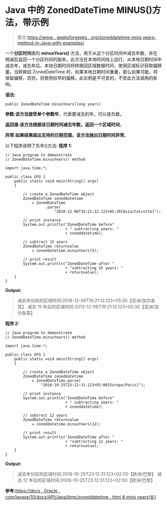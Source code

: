 # Java 中的 ZonedDateTime MINUS()方法，带示例

> 原文:[https://www . geeksforgeeks . org/zoneddatetime-mins years-method-in-Java-with-examples/](https://www.geeksforgeeks.org/zoneddatetime-minusyears-method-in-java-with-examples/)

一个**分区时间**类的 **minusYears()** 方法，用于从这个分区时间中减去年数，并在相减后返回一个分区时间的副本。此方法在本地时间线上运行，从本地日期时间中减去年，减去年后，本地日期时间将转换回区域数据时间，使用区域标识获取偏移量。当转换回 ZonedDateTime 时，如果本地日期时间重叠，那么如果可能，将保留偏移，否则，将使用较早的偏移。此实例是不可变的，不受此方法调用的影响。

**语法:**

```
public ZonedDateTime minusYears(long years)

```

**参数:**该方法接受单个参数**年**，代表要减去的年，可以是负数。

**返回值:**该方法根据该日期时间减去年数，返回一个**区域时间**。

**异常:**如果结果超出支持的日期范围，该方法抛出**日期时间异常**。

以下程序说明了负年()方法:
**程序 1:**

```
// Java program to demonstrate
// ZonedDateTime.minusYears() method

import java.time.*;

public class GFG {
    public static void main(String[] args)
    {

        // create a ZonedDateTime object
        ZonedDateTime zoneddatetime
            = ZonedDateTime
                  .parse(
                      "2018-12-06T19:21:12.123+05:30[Asia/Calcutta]");

        // print instance
        System.out.println("ZonedDateTime before"
                           + " subtracting years: "
                           + zoneddatetime);

        // subtract 15 years
        ZonedDateTime returnvalue
            = zoneddatetime.minusYears(5);

        // print result
        System.out.println("ZonedDateTime after "
                           + "subtracting 15 years: "
                           + returnvalue);
    }
}
```

**Output:**

> 减去年份前的区域时间:2018-12-06T19:21:12.123+05:30【亚洲/加尔各答】
> 减去 15 年后的区域时间:2013-12-06T19:21:12.123+05:30【亚洲/加尔各答】

**程序 2:**

```
// Java program to demonstrate
// ZonedDateTime.minusYears() method

import java.time.*;

public class GFG {
    public static void main(String[] args)
    {

        // create a ZonedDateTime object
        ZonedDateTime zoneddatetime
            = ZonedDateTime.parse(
                "2018-10-25T23:12:31.123+02:00[Europe/Paris]");

        // print instance
        System.out.println("ZonedDateTime before"
                           + " subtracting years: "
                           + zoneddatetime);

        // subtract 12 years
        ZonedDateTime returnvalue
            = zoneddatetime.minusYears(12);

        // print result
        System.out.println("ZonedDateTime after "
                           + "subtracting 12 years: "
                           + returnvalue);
    }
}
```

**Output:**

> 减去年份前的区域时间:2018-10-25T23:12:31.123+02:00【欧洲/巴黎】
> 减去 12 年后的区域时间:2006-10-25T23:12:31.123+02:00【欧洲/巴黎】

**参考:**[https://docs . Oracle . com/javase/10/docs/API/Java/time/zoneddatetime . html # mins years(长)](https://docs.oracle.com/javase/10/docs/api/java/time/ZonedDateTime.html#minusYears(long))